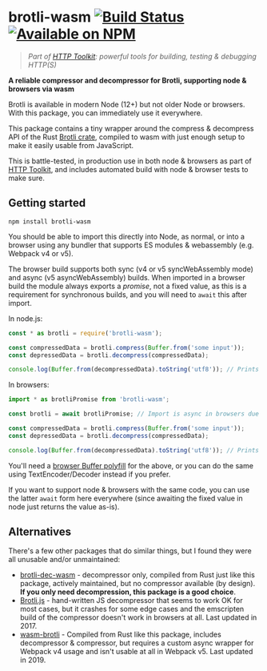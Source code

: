 # brotli-wasm [![Build Status](https://github.com/httptoolkit/brotli-wasm/workflows/CI/badge.svg)](https://github.com/httptoolkit/brotli-wasm/actions) [![Available on NPM](https://img.shields.io/npm/v/brotli-wasm.svg)](https://npmjs.com/package/brotli-wasm)

> _Part of [HTTP Toolkit](https://httptoolkit.tech): powerful tools for building, testing & debugging HTTP(S)_

**A reliable compressor and decompressor for Brotli, supporting node & browsers via wasm**

Brotli is available in modern Node (12+) but not older Node or browsers. With this package, you can immediately use it everywhere.

This package contains a tiny wrapper around the compress & decompress API of the Rust [Brotli crate](https://crates.io/crates/brotli), compiled to wasm with just enough setup to make it easily usable from JavaScript.

This is battle-tested, in production use in both node & browsers as part of [HTTP Toolkit](https://httptoolkit.tech/), and includes automated build with node & browser tests to make sure.

## Getting started

```
npm install brotli-wasm
```

You should be able to import this directly into Node, as normal, or into a browser using any bundler that supports ES modules & webassembly (e.g. Webpack v4 or v5).

The browser build supports both sync (v4 or v5 syncWebAssembly mode) and async (v5 asyncWebAssembly) builds. When imported in a browser build the module always exports a _promise_, not a fixed value, as this is a requirement for synchronous builds, and you will need to `await` this after import.

In node.js:

```javascript
const * as brotli = require('brotli-wasm');

const compressedData = brotli.compress(Buffer.from('some input'));
const depressedData = brotli.decompress(compressedData);

console.log(Buffer.from(decompressedData).toString('utf8')); // Prints 'some input'
```

In browsers:

```javascript
import * as brotliPromise from 'brotli-wasm';

const brotli = await brotliPromise; // Import is async in browsers due to wasm requirements!

const compressedData = brotli.compress(Buffer.from('some input'));
const depressedData = brotli.decompress(compressedData);

console.log(Buffer.from(decompressedData).toString('utf8')); // Prints 'some input'
```

You'll need a [browser Buffer polyfill](https://www.npmjs.com/package/browserify-zlib) for the above, or you can do the same using TextEncoder/Decoder instead if you prefer.

If you want to support node & browsers with the same code, you can use the latter `await` form here everywhere (since awaiting the fixed value in node just returns the value as-is).

## Alternatives

There's a few other packages that do similar things, but I found they were all unusable and/or unmaintained:

* [brotli-dec-wasm](https://www.npmjs.com/package/brotli-dec-wasm) - decompressor only, compiled from Rust just like this package, actively maintained, but no compressor available (by design). **If you only need decompression, this package is a good choice**.
* [Brotli.js](https://www.npmjs.com/package/brotli) - hand-written JS decompressor that seems to work OK for most cases, but it crashes for some edge cases and the emscripten build of the compressor doesn't work in browsers at all. Last updated in 2017.
* [wasm-brotli](https://www.npmjs.com/package/wasm-brotli) - Compiled from Rust like this package, includes decompressor & compressor, but requires a custom async wrapper for Webpack v4 usage and isn't usable at all in Webpack v5. Last updated in 2019.